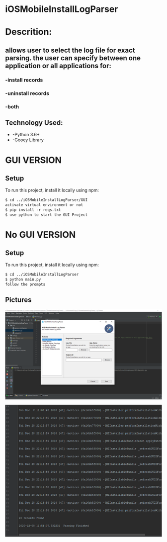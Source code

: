 # iOSMobileInstallLogParser

# Descrition:
## allows user to select the log file for exact parsing. the user can specify between one application or all applications for:
###      -install records
###      -uninstall records
###      -both

## Technology Used:
 * -Python 3.6+
 * -Gooey Library


# GUI VERSION

## Setup
To run this project, install it locally using npm:

```
$ cd ../iOSMobileInstallLogParser/GUI
activate virtual environment or not
$ pip install -r reqs.txt
$ use python to start the GUI Project
```

# No GUI VERSION

## Setup
To run this project, install it locally using npm:

```
$ cd ../iOSMobileInstallLogParser
$ python main.py
follow the prompts
```

## Pictures

![GUI](./sampleimages/gui.PNG)

![Output](./sampleimages/outputsample.PNG)
